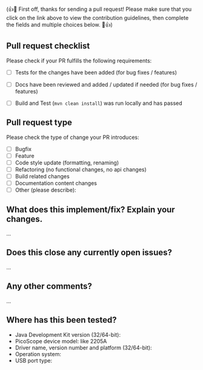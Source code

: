 (:+1::tada:  First off, thanks for sending a pull request! Please make sure that you click on the link above to view the contribution guidelines, then complete the fields and multiple choices below. :tada::+1:)
## Pull request checklist

Please check if your PR fulfills the following requirements:
- [ ] Tests for the changes have been added (for bug fixes / features)
- [ ] Docs have been reviewed and added / updated if needed (for bug fixes / features)
- [ ] Build and Test (`mvn clean install`) was run locally and has passed


## Pull request type

Please check the type of change your PR introduces:
- [ ] Bugfix
- [ ] Feature
- [ ] Code style update (formatting, renaming)
- [ ] Refactoring (no functional changes, no api changes)
- [ ] Build related changes
- [ ] Documentation content changes
- [ ] Other (please describe): 

## What does this implement/fix? Explain your changes.
…

## Does this close any currently open issues?
…

Any other comments?
-------------------
…

## Where has this been tested?

* Java Development Kit version (32/64-bit):
* PicoScope device model: like 2205A
* Driver name, version number and platform (32/64-bit):
* Operation system:
* USB port type:
